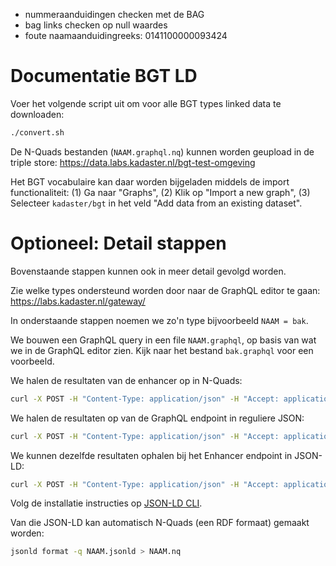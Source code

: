 - nummeraanduidingen checken met de BAG
- bag links checken op null waardes
- foute naamaanduidingreeks: 0141100000093424

# Documentatie BGT LD

Voer het volgende script uit om voor alle BGT types linked data te downloaden:

```sh
./convert.sh
```

De N-Quads bestanden (`NAAM.graphql.nq`)  kunnen worden geupload in de triple store: <https://data.labs.kadaster.nl/bgt-test-omgeving>

Het BGT vocabulaire kan daar worden bijgeladen middels de import functionaliteit: (1) Ga naar "Graphs", (2) Klik op "Import a new graph", (3) Selecteer `kadaster/bgt` in het veld "Add data from an existing dataset".

# Optioneel: Detail stappen

Bovenstaande stappen kunnen ook in meer detail gevolgd worden.

Zie welke types ondersteund worden door naar de GraphQL editor te gaan: <https://labs.kadaster.nl/gateway/>

In onderstaande stappen noemen we zo'n type bijvoorbeeld `NAAM = bak`.

We bouwen een GraphQL query in een file `NAAM.graphql`, op basis van wat we in de GraphQL editor zien.  Kijk naar het bestand `bak.graphql` voor een voorbeeld.

We halen de resultaten van de enhancer op in N-Quads:

```sh
curl -X POST -H "Content-Type: application/json" -H "Accept: application/n-quads" --data-binary @NAAM.graphql https://labs.kadaster.nl/enhancer > NAAM.jsonld
```

We halen de resultaten op van de GraphQL endpoint in reguliere JSON:

```sh
curl -X POST -H "Content-Type: application/json" -H "Accept: application/json" --data-binary @NAAM.graphql https://labs.kadaster.nl/gateway/graphql > NAAM.json
```

We kunnen dezelfde resultaten ophalen bij het Enhancer endpoint in JSON-LD:

```sh
curl -X POST -H "Content-Type: application/json" -H "Accept: application/ld+json" --data-binary @NAAM.graphql https://labs.kadaster.nl/enhancer > NAAM.jsonld
```

Volg de installatie instructies op [JSON-LD CLI](https://github.com/digitalbazaar/jsonld-cli).

Van die JSON-LD kan automatisch N-Quads (een RDF formaat) gemaakt worden:

```sh
jsonld format -q NAAM.jsonld > NAAM.nq
```
